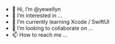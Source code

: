 - 👋 Hi, I’m @yewellyn
- 👀 I’m interested in ...
- 🌱 I’m currently learning Xcode / SwiftUI
- 💞️ I’m looking to collaborate on ...
- 📫 How to reach me ...

<!---
yewellyn/yewellyn is a ✨ special ✨ repository because its `README.md` (this file) appears on your GitHub profile.
You can click the Preview link to take a look at your changes.
--->
